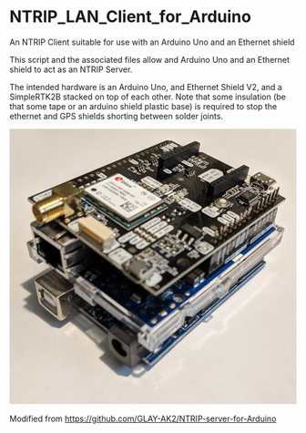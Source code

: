 # NTRIP_LAN_Client_for_Arduino
An NTRIP Client suitable for use with an Arduino Uno and an Ethernet shield

This script and the associated files allow and Arduino Uno and an Ethernet shield to act as an NTRIP Server.

The intended hardware is an Arduino Uno, and Ethernet Shield V2, and a SimpleRTK2B stacked on top of each other.
Note that some insulation (be that some tape or an arduino shield plastic base) is required to stop the ethernet and GPS shields shorting between solder joints.

![uno_shields_stacked](https://github.com/MattWoodhead/NTRIP_LAN_Client_for_Arduino/blob/master/uno_stacked.png)

Modified from https://github.com/GLAY-AK2/NTRIP-server-for-Arduino
